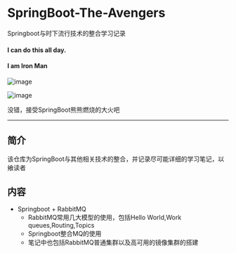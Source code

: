SpringBoot-The-Avengers
======
Springboot与时下流行技术的整合学习记录

####    I can do this all day.
####    I am Iron Man

![image](https://pic4.zhimg.com/80/v2-93f36044d20d3b3c8803474d96c8e1ad_1440w.jpg?source=1940ef5c)

![image](https://pic2.zhimg.com/80/v2-d04ec9628faf75b94ffa7c349d0847dc_1440w.jpg?source=1940ef5c)

  没错，接受SpringBoot熊熊燃烧的大火吧
  
  ---
  
  ## 简介
  该仓库为SpringBoot与其他相关技术的整合，并记录尽可能详细的学习笔记，以飨读者
  
  ## 内容
  * Springboot + RabbitMQ 
      * RabbitMQ常用几大模型的使用，包括Hello World,Work queues,Routing,Topics
      * Springboot整合MQ的使用
      * 笔记中也包括RabbitMQ普通集群以及高可用的镜像集群的搭建
  
